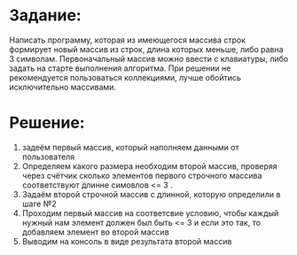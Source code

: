 # Задание:

Написать программу, которая из имеющегося массива строк формирует новый массив из строк, длина которых меньше, либо равна 3 символам. Первоначальный массив можно ввести с клавиатуры, либо задать на старте выполнения алгоритма. При решении не рекомендуется пользоваться коллекциями, лучше обойтись исключительно массивами.

# Решение:

1. задеём первый массив, который наполняем данными от пользователя
2. Определяем какого размера необходим второй массив, проверяя через счётчик сколько элементов первого строчного массива соответствуют длинне симовлов <= 3 .
3. Задаём второй строчной массив с длинной, которую определили в шаге №2
4. Проходим первый массив на соответсвие условию, чтобы каждый нужный нам элемент должен был быть <= 3 и если это так, то добавляем элемент во второй массив
5. Выводим на консоль в виде результата второй массив